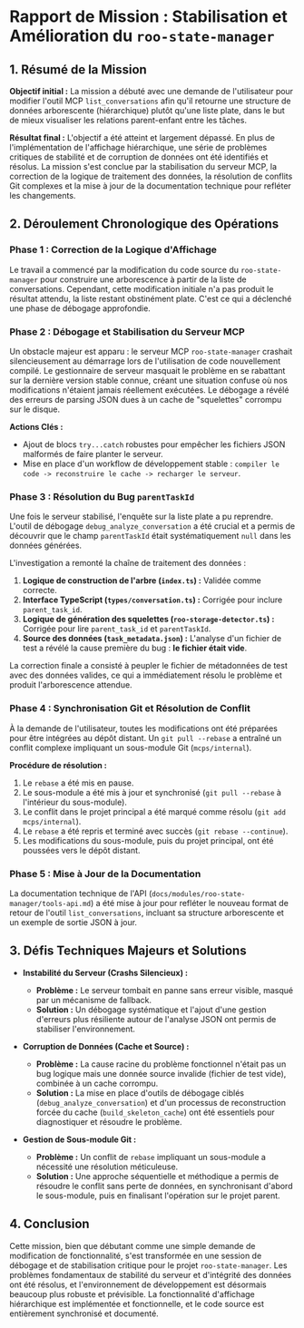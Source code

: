# Rapport de Mission : Stabilisation et Amélioration du `roo-state-manager`

## 1. Résumé de la Mission

**Objectif initial :** La mission a débuté avec une demande de l'utilisateur pour modifier l'outil MCP `list_conversations` afin qu'il retourne une structure de données arborescente (hiérarchique) plutôt qu'une liste plate, dans le but de mieux visualiser les relations parent-enfant entre les tâches.

**Résultat final :** L'objectif a été atteint et largement dépassé. En plus de l'implémentation de l'affichage hiérarchique, une série de problèmes critiques de stabilité et de corruption de données ont été identifiés et résolus. La mission s'est conclue par la stabilisation du serveur MCP, la correction de la logique de traitement des données, la résolution de conflits Git complexes et la mise à jour de la documentation technique pour refléter les changements.

## 2. Déroulement Chronologique des Opérations

### Phase 1 : Correction de la Logique d'Affichage
Le travail a commencé par la modification du code source du `roo-state-manager` pour construire une arborescence à partir de la liste de conversations. Cependant, cette modification initiale n'a pas produit le résultat attendu, la liste restant obstinément plate. C'est ce qui a déclenché une phase de débogage approfondie.

### Phase 2 : Débogage et Stabilisation du Serveur MCP
Un obstacle majeur est apparu : le serveur MCP `roo-state-manager` crashait silencieusement au démarrage lors de l'utilisation de code nouvellement compilé. Le gestionnaire de serveur masquait le problème en se rabattant sur la dernière version stable connue, créant une situation confuse où nos modifications n'étaient jamais réellement exécutées. Le débogage a révélé des erreurs de parsing JSON dues à un cache de "squelettes" corrompu sur le disque.

**Actions Clés :**
- Ajout de blocs `try...catch` robustes pour empêcher les fichiers JSON malformés de faire planter le serveur.
- Mise en place d'un workflow de développement stable : `compiler le code -> reconstruire le cache -> recharger le serveur`.

### Phase 3 : Résolution du Bug `parentTaskId`
Une fois le serveur stabilisé, l'enquête sur la liste plate a pu reprendre. L'outil de débogage `debug_analyze_conversation` a été crucial et a permis de découvrir que le champ `parentTaskId` était systématiquement `null` dans les données générées.

L'investigation a remonté la chaîne de traitement des données :
1.  **Logique de construction de l'arbre (`index.ts`) :** Validée comme correcte.
2.  **Interface TypeScript (`types/conversation.ts`) :** Corrigée pour inclure `parent_task_id`.
3.  **Logique de génération des squelettes (`roo-storage-detector.ts`) :** Corrigée pour lire `parent_task_id` et `parentTaskId`.
4.  **Source des données (`task_metadata.json`) :** L'analyse d'un fichier de test a révélé la cause première du bug : **le fichier était vide**.

La correction finale a consisté à peupler le fichier de métadonnées de test avec des données valides, ce qui a immédiatement résolu le problème et produit l'arborescence attendue.

### Phase 4 : Synchronisation Git et Résolution de Conflit
À la demande de l'utilisateur, toutes les modifications ont été préparées pour être intégrées au dépôt distant. Un `git pull --rebase` a entraîné un conflit complexe impliquant un sous-module Git (`mcps/internal`).

**Procédure de résolution :**
1.  Le `rebase` a été mis en pause.
2.  Le sous-module a été mis à jour et synchronisé (`git pull --rebase` à l'intérieur du sous-module).
3.  Le conflit dans le projet principal a été marqué comme résolu (`git add mcps/internal`).
4.  Le `rebase` a été repris et terminé avec succès (`git rebase --continue`).
5.  Les modifications du sous-module, puis du projet principal, ont été poussées vers le dépôt distant.

### Phase 5 : Mise à Jour de la Documentation
La documentation technique de l'API (`docs/modules/roo-state-manager/tools-api.md`) a été mise à jour pour refléter le nouveau format de retour de l'outil `list_conversations`, incluant sa structure arborescente et un exemple de sortie JSON à jour.

## 3. Défis Techniques Majeurs et Solutions

- **Instabilité du Serveur (Crashs Silencieux) :**
  - **Problème :** Le serveur tombait en panne sans erreur visible, masqué par un mécanisme de fallback.
  - **Solution :** Un débogage systématique et l'ajout d'une gestion d'erreurs plus résiliente autour de l'analyse JSON ont permis de stabiliser l'environnement.

- **Corruption de Données (Cache et Source) :**
  - **Problème :** La cause racine du problème fonctionnel n'était pas un bug logique mais une donnée source invalide (fichier de test vide), combinée à un cache corrompu.
  - **Solution :** La mise en place d'outils de débogage ciblés (`debug_analyze_conversation`) et d'un processus de reconstruction forcée du cache (`build_skeleton_cache`) ont été essentiels pour diagnostiquer et résoudre le problème.

- **Gestion de Sous-module Git :**
  - **Problème :** Un conflit de `rebase` impliquant un sous-module a nécessité une résolution méticuleuse.
  - **Solution :** Une approche séquentielle et méthodique a permis de résoudre le conflit sans perte de données, en synchronisant d'abord le sous-module, puis en finalisant l'opération sur le projet parent.

## 4. Conclusion

Cette mission, bien que débutant comme une simple demande de modification de fonctionnalité, s'est transformée en une session de débogage et de stabilisation critique pour le projet `roo-state-manager`. Les problèmes fondamentaux de stabilité du serveur et d'intégrité des données ont été résolus, et l'environnement de développement est désormais beaucoup plus robuste et prévisible. La fonctionnalité d'affichage hiérarchique est implémentée et fonctionnelle, et le code source est entièrement synchronisé et documenté.
